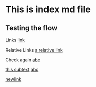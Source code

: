 # This is index md file
## Testing the flow

Links
[link](https://github.com/shamim1258/Shamim/tree/main/Personal/shamim_notes.md)

Relative Links
[a relative link](README.md)

Check again
[abc](README.md)

[this subtext](Personal/shamim_notes.md)
[abc](Personal/shamim_notes.md)

[newlink](test.md)
